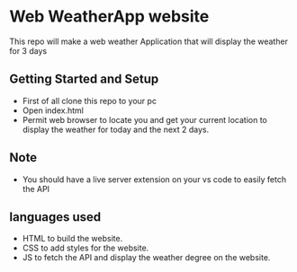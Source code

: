 # Web WeatherApp website 

This repo will make a web weather Application that will display the weather for 3 days 

## Getting Started and Setup

- First of all clone this repo to your pc
- Open index.html
- Permit web browser to locate you and get your current location to display the weather for today and the next 2 days.

## Note
- You should have a live server extension on your vs code to easily fetch the API

## languages used 
- HTML to build the website.
- CSS to add styles for the website.
- JS to fetch the API and display the weather degree on the website.

